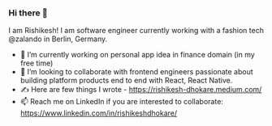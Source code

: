 ### Hi there 👋


I am Rishikesh! I am software engineer currently working with a fashion tech @zalando in Berlin, Germany.

- 🔭 I’m currently working on personal app idea in finance domain (in my free time)
- 👯 I’m looking to collaborate with frontend engineers passionate about building platform products end to end with React, React Native.
- ✍️ Here are few things I wrote - https://rishikesh-dhokare.medium.com/
- 📫 Reach me on LinkedIn if you are interested to collaborate: https://www.linkedin.com/in/rishikeshdhokare/

